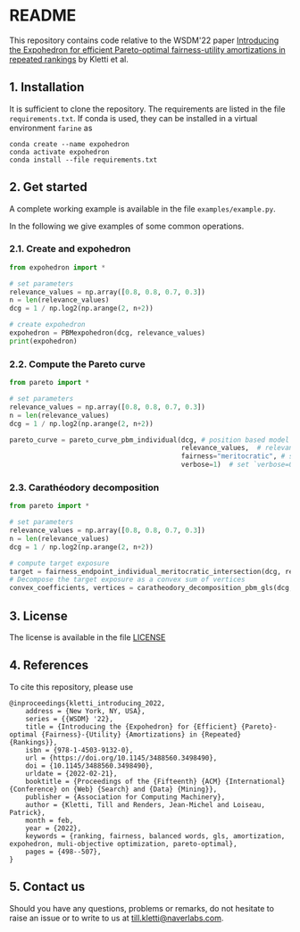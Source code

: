 # README

This repository contains code relative to the WSDM'22 paper [Introducing the Expohedron for efficient Pareto-optimal fairness-utility amortizations in repeated rankings](https://dl.acm.org/doi/10.1145/3488560.3498490) by Kletti et al.

## 1. Installation

It is sufficient to clone the repository.
The requirements are listed in the file `requirements.txt`.
If conda is used, they can be installed in a virtual environment `farine` as
```shell
conda create --name expohedron
conda activate expohedron
conda install --file requirements.txt
```



## 2. Get started

A complete working example is available in the file `examples/example.py`.

In the following we give examples of some common operations.

### 2.1. Create and expohedron

```python
from expohedron import *

# set parameters
relevance_values = np.array([0.8, 0.8, 0.7, 0.3])
n = len(relevance_values)
dcg = 1 / np.log2(np.arange(2, n+2))

# create expohedron
expohedron = PBMexpohedron(dcg, relevance_values)
print(expohedron)
```

### 2.2. Compute the Pareto curve

```python
from pareto import *

# set parameters
relevance_values = np.array([0.8, 0.8, 0.7, 0.3])
n = len(relevance_values)
dcg = 1 / np.log2(np.arange(2, n+2))

pareto_curve = pareto_curve_pbm_individual(dcg, # position based model (PBM)
                                           relevance_values,  # relevance values
                                           fairness="meritocratic", # set "demographic" for demographic fairness
                                           verbose=1)  # set `verbose=0` for muteness
```

### 2.3. Carathéodory decomposition

```python
from pareto import *

# set parameters
relevance_values = np.array([0.8, 0.8, 0.7, 0.3])
n = len(relevance_values)
dcg = 1 / np.log2(np.arange(2, n+2))

# compute target exposure
target = fairness_endpoint_individual_meritocratic_intersection(dcg, relevance_values)
# Decompose the target exposure as a convex sum of vertices
convex_coefficients, vertices = caratheodory_decomposition_pbm_gls(dcg, target)
```

## 3. License

The license is available in the file [LICENSE](LICENSE)

## 4. References

To cite this repository, please use

```
@inproceedings{kletti_introducing_2022,
	address = {New York, NY, USA},
	series = {{WSDM} '22},
	title = {Introducing the {Expohedron} for {Efficient} {Pareto}-optimal {Fairness}-{Utility} {Amortizations} in {Repeated} {Rankings}},
	isbn = {978-1-4503-9132-0},
	url = {https://doi.org/10.1145/3488560.3498490},
	doi = {10.1145/3488560.3498490},
	urldate = {2022-02-21},
	booktitle = {Proceedings of the {Fifteenth} {ACM} {International} {Conference} on {Web} {Search} and {Data} {Mining}},
	publisher = {Association for Computing Machinery},
	author = {Kletti, Till and Renders, Jean-Michel and Loiseau, Patrick},
	month = feb,
	year = {2022},
	keywords = {ranking, fairness, balanced words, gls, amortization, expohedron, muli-objective optimization, pareto-optimal},
	pages = {498--507},
}

```

## 5. Contact us

Should you have any questions, problems or remarks, do not hesitate to raise an issue or to write to us at [till.kletti@naverlabs.com](mailto:till.kletti@naverlabs.com).
